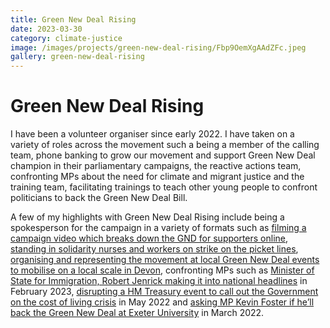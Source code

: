 ```yaml
---
title: Green New Deal Rising
date: 2023-03-30
category: climate-justice
image: /images/projects/green-new-deal-rising/Fbp9OemXgAAdZFc.jpeg
gallery: green-new-deal-rising
---
```

# Green New Deal Rising

I have been a volunteer organiser since early 2022. I have taken on a variety of roles across the movement such a being a member of the calling team, phone banking to grow our movement and support Green New Deal champion in their parliamentary campaigns, the reactive actions team, confronting MPs about the need for climate and migrant justice and the training team, facilitating trainings to teach other young people to confront politicians to back the Green New Deal Bill. 

A few of my highlights with Green New Deal Rising include being a spokesperson for the campaign in a variety of formats such as [filming a campaign video which breaks down the GND for supporters online](https://www.instagram.com/p/CgCSRbCjyGJ/), [standing in solidarity nurses and workers on strike on the picket lines](https://twitter.com/natashapaveyuk/status/1603361678783021061?s=20), [organising and representing the movement at local Green New Deal events to mobilise on a local scale in Devon](https://twitter.com/GNDUK_devon/status/1642137587040100352?s=20), confronting MPs such as [Minister of State for Immigration, Robert Jenrick making it into national headlines](https://www.theguardian.com/uk-news/2023/feb/09/activists-infiltrate-tory-event-to-protest-over-missing-asylum-seeking-children?CMP=share_btn_tw) in February 2023, [disrupting a HM Treasury event to call out the Government on the cost of living crisis](https://www.instagram.com/p/Cd_jmdMjd0M/) in May 2022 and [asking MP Kevin Foster if he’ll back the Green New Deal at Exeter University](https://twitter.com/natashapaveyuk/status/1504393137589997568?s=20) in March 2022.